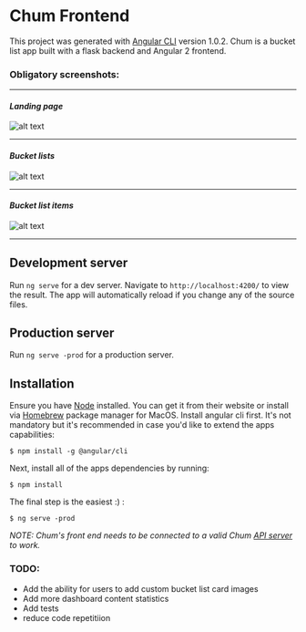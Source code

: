 # Chum Frontend

This project was generated with [Angular CLI](https://github.com/angular/angular-cli) version 1.0.2.
Chum is a bucket list app built with a flask backend and Angular 2 frontend. 

### Obligatory screenshots:
_______
#### _Landing page_
![alt text](http://i.imgur.com/kDNBzMH.png "Landing page")
_______
#### _Bucket lists_
![alt text](http://i.imgur.com/VsYY6lE.png "Bucket lists")
_______
#### _Bucket list items_
![alt text](http://i.imgur.com/JcI4JxR.png "Items")
_______



## Development server

Run `ng serve` for a dev server. Navigate to `http://localhost:4200/` to view the result. The app will automatically reload if you change any of the source files.

## Production server
Run `ng serve -prod` for a production server.

## Installation
Ensure you have [Node](https://nodejs.org/) installed. You can get it from their website or install via [Homebrew](https://brew.sh) package manager for MacOS.
Install angular cli first. It's not mandatory but it's recommended in case you'd like to extend the apps capabilities:
    
    $ npm install -g @angular/cli

Next, install all of the apps dependencies by running:
    
    $ npm install

The final step is the easiest :) :
    
    $ ng serve -prod

_NOTE: Chum's front end needs to be connected to a valid Chum [API server](https://github.com/LarryWachira/cp2-bucket-list) to work._

### TODO:
- Add the ability for users to add custom bucket list card images
- Add more dashboard content statistics
- Add tests
- reduce code repetitiion
